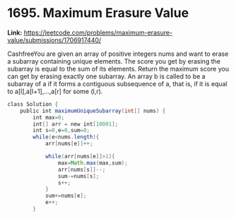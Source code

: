 # 1695. Maximum Erasure Value

**Link:** https://leetcode.com/problems/maximum-erasure-value/submissions/1706917440/

CashfreeYou are given an array of positive integers nums and want to erase a subarray containing unique elements. The score you get by erasing the subarray is equal to the sum of its elements. Return the maximum score you can get by erasing exactly one subarray. An array b is called to be a subarray of a if it forms a contiguous subsequence of a, that is, if it is equal to a[l],a[l+1],...,a[r] for some (l,r).

```java
class Solution {
    public int maximumUniqueSubarray(int[] nums) {
        int max=0;
        int[] arr = new int[10001];
        int s=0,e=0,sum=0;
        while(e<nums.length){
            arr[nums[e]]++;

            while(arr[nums[e]]>1){
                max=Math.max(max,sum);
                arr[nums[s]]--;
                sum-=nums[s];
                s++;
            }
            sum+=nums[e];
            e++;
        }
```
